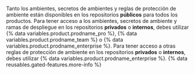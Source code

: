 Tanto los ambientes, secretos de ambientes y reglas de protección de ambiente están disponibles en los repositorios **públicos** para todos los productos. Para tener acceso a los ambientes, secretos de ambiente y ramas de despliegue en los repositorios **privados** o **internos**, debes utilizar {% data variables.product.prodname_pro %}, {% data variables.product.prodname_team %} o {% data variables.product.prodname_enterprise %}. Para tener acceso a otras reglas de protección de ambiente en los repositorios **privados** o **internos**, debes utilizar {% data variables.product.prodname_enterprise %}. {% data reusables.gated-features.more-info %}
